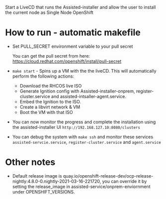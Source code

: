 Start a LiveCD that runs the Assisted-installer and allow the user to install the current node as Single Node OpenShift

# How to run - automatic makefile
- Set PULL_SECRET environment variable to your pull secret
  
  You can get the pull secret from here: https://cloud.redhat.com/openshift/install/pull-secret 
- `make start` - Spins up a VM with the the liveCD. This will automatically perform the following actions:
	- Download the RHCOS live ISO
	- Generate Ignition config with Assisted-installer-onprem, register-cluster.service and assisted-intsaller-agent.service.
	- Embed the Ignition to the ISO.
	- Create a libvirt network & VM
	- Boot the VM with that ISO
- You can now monitor the progress and complete the installation using the assisted-installer UI `http://192.168.127.10:8080/clusters`
- You can debug the system with `make ssh` and monitor these services `assisted-servcie.service`, `register-cluster.service` and `agent.service`

# Other notes

* Default release image is quay.io/openshift-release-dev/ocp-release-nightly:4.8.0-0.nightly-2021-03-16-221720,
  you can override it by setting the release_image in assisted-service/onprem-enviornment under OPENSHIFT_VERSIONS.
